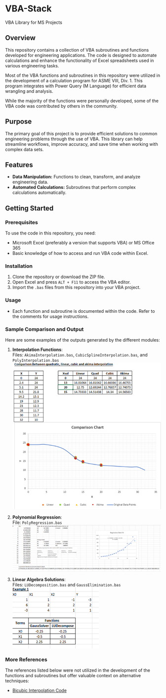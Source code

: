 # VBA-Stack
VBA Library for MS Projects

## Overview

This repository contains a collection of VBA subroutines and functions developed for engineering applications. The code is designed to automate calculations and enhance the functionality of Excel spreadsheets used in various engineering tasks.

Most of the VBA functions and subroutines in this repository were utilized in the development of a calculation program for ASME VIII, Div. 1. This program integrates with Power Query (M Language) for efficient data wrangling and analysis.

While the majority of the functions were personally developed, some of the VBA code was contributed by others in the community.

## Purpose

The primary goal of this project is to provide efficient solutions to common engineering problems through the use of VBA. This library can help streamline workflows, improve accuracy, and save time when working with complex data sets.

## Features

- **Data Manipulation:** Functions to clean, transform, and analyze engineering data.
- **Automated Calculations:** Subroutines that perform complex calculations automatically.

## Getting Started

### Prerequisites

To use the code in this repository, you need:
- Microsoft Excel (preferably a version that supports VBA) or MS Office 365
- Basic knowledge of how to access and run VBA code within Excel.

### Installation

1. Clone the repository or download the ZIP file.
2. Open Excel and press `ALT + F11` to access the VBA editor.
3. Import the `.bas` files from this repository into your VBA project.

### Usage

- Each function and subroutine is documented within the code. Refer to the comments for usage instructions.

### Sample Comparison and Output
Here are some examples of the outputs generated by the different modules:

1. **Interpolation Functions**:  
   Files: `AkimaInterpolation.bas`, `CubicSplineInterpolation.bas`, and `PolyInterpolation.bas`  
   ![Interpolation Function Comparison](Interpolation/Interpolation_Function_Comparison.png)

2. **Polynomial Regression**:  
   File: `PolyRegression.bas`  
   ![Regression Function Sample](Statistical-Technique/Regression_Function_Sample.png)

3. **Linear Algebra Solutions**:  
   Files: `LUDecomposition.bas` and `GaussElimination.bas`  
   ![System of Equations Solver](Linear-Algebra/SystemOfEqn_Solver.png)

### More References

The references listed below were not utilized in the development of the functions and subroutines but offer valuable context on alternative techniques:

- [Bicubic Interpolation Code](https://mathformeremortals.wordpress.com/)


